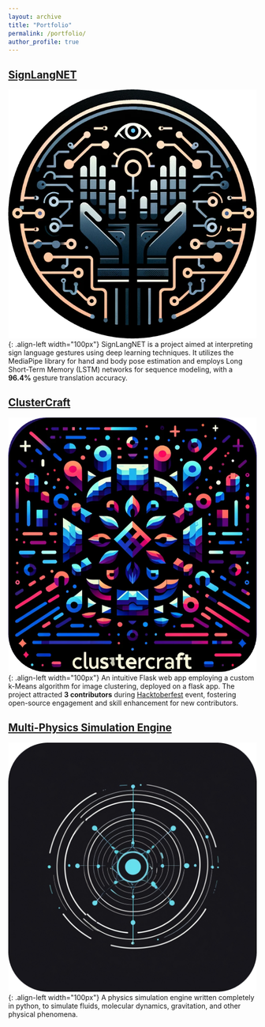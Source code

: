 ```yaml
---
layout: archive
title: "Portfolio"
permalink: /portfolio/
author_profile: true
---
```


## [SignLangNET](https://github.com/surtecha/SignLangNET)

![SingLangNET](/images/SignLangNET.png){: .align-left width="100px"}
SignLangNET is a project aimed at interpreting sign language gestures using deep learning techniques. It utilizes the MediaPipe library for hand and body pose estimation and employs Long Short-Term Memory (LSTM) networks for sequence modeling, with a **96.4%** gesture translation accuracy.


## [ClusterCraft](https://github.com/surtecha/ClusterCraft)

![ClusterCraft](/images/ClusterCraft.png){: .align-left width="100px"}
An intuitive Flask web app employing a custom k-Means algorithm for image clustering, deployed on a flask app. The project attracted **3 contributors** during [Hacktoberfest](https://hacktoberfest.com/) event, fostering open-source engagement and skill enhancement for new contributors.


## [Multi-Physics Simulation Engine](https://github.com/surtecha/multi-physics-simulation-engine)

![MPSE](/images/MPSE.png){: .align-left width="100px"}
A physics simulation engine written completely in python, to simulate fluids, molecular dynamics, gravitation, and other physical phenomena.
